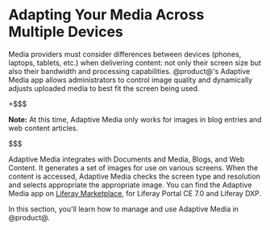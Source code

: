 # Adapting Your Media Across Multiple Devices [](id=adapting-your-media-across-multiple-devices)

Media providers must consider differences between devices (phones, laptops,
tablets, etc.) when delivering content: not only their screen size but also
their bandwidth and processing capabilities. @product@'s Adaptive Media app
allows administrators to control image quality and dynamically adjusts uploaded
media to best fit the screen being used. 

+$$$

**Note:** At this time, Adaptive Media only works for images in blog entries and
web content articles. 

$$$

Adaptive Media integrates with Documents and Media, Blogs, and Web Content. It
generates a set of images for use on various screens. When the content is
accessed, Adaptive Media checks the screen type and resolution and selects
appropriate the appropriate image. You can find the Adaptive Media app on
[Liferay Marketplace](https://web.liferay.com/marketplace), for Liferay Portal
CE 7.0 and Liferay DXP. 

In this section, you'll learn how to manage and use Adaptive Media in @product@. 
